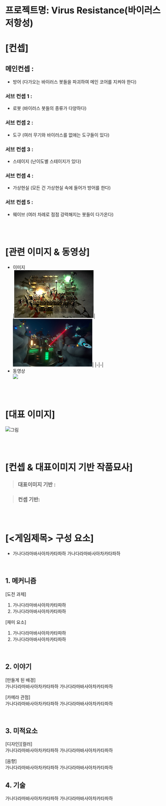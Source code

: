 # 프로젝트명: Virus Resistance(바이러스 저항성)

# [컨셉]

## 메인컨셉 :

- 방어 (다가오는 바이러스 봇들을 파괴하여 메인 코어를 지켜야 한다)

### 서브 컨셉 1 :

- 로봇 (바이러스 봇들의 종류가 다양하다)

### 서브 컨셉 2 :

- 도구 (여러 무기와 바이러스를 없애는 도구들이 있다)

### 서브 컨셉 3 :

- 스테이지 (난이도별 스테이지가 있다)

### 서브 컨셉 4 :

- 가상현실 (모든 건 가상현실 속에 들어가 방어를 한다)

### 서브 컨셉 5 :

- 웨이브 (여러 차례로 점점 강력해지는 봇들이 다가온다)

<br><br>

# [관련 이미지 & 동영상]

- 이미지  
    |<img src="./img/thkimg1.png" width="250" height="150">|<img src="./img/thkimg2.png" width="250" height="150">|
    |-|-|
- 동영상<br>
    [![](https://img.youtube.com/vi/-QiUPzPk9qA/0.jpg)](https://www.youtube.com/watch?v=-QiUPzPk9qA)

<br><br>

# [대표 이미지]

![그림](./img/그림.png)

<br><br>

# [컨셉 & 대표이미지 기반 작품묘사]

> ### 대표이미지 기반 :

> ### 컨셉 기반:

<br><br>

# [<게임제목> 구성 요소]

- 가나다라마바사아차카타파하 가나다라마바사아차카타파하

<br>

## 1. 메커니즘

[도전 과제]

1. 가나다라마바사아차카타파하
2. 가나다라마바사아차카타파하

[재미 요소]

1. 가나다라마바사아차카타파하
2. 가나다라마바사아차카타파하

<br>

## 2. 이야기

[만들게 된 배경]  
가나다라마바사아차카타파하 가나다라마바사아차카타파하

[카메라 관점]  
가나다라마바사아차카타파하 가나다라마바사아차카타파하

<br>

## 3. 미적요소

[디자인][컬러]  
가나다라마바사아차카타파하 가나다라마바사아차카타파하

[음향]  
가나다라마바사아차카타파하 가나다라마바사아차카타파하
<br>

## 4. 기술

가나다라마바사아차카타파하 가나다라마바사아차카타파하